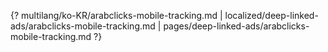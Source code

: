 {? multilang/ko-KR/arabclicks-mobile-tracking.md | localized/deep-linked-ads/arabclicks-mobile-tracking.md | pages/deep-linked-ads/arabclicks-mobile-tracking.md ?}
